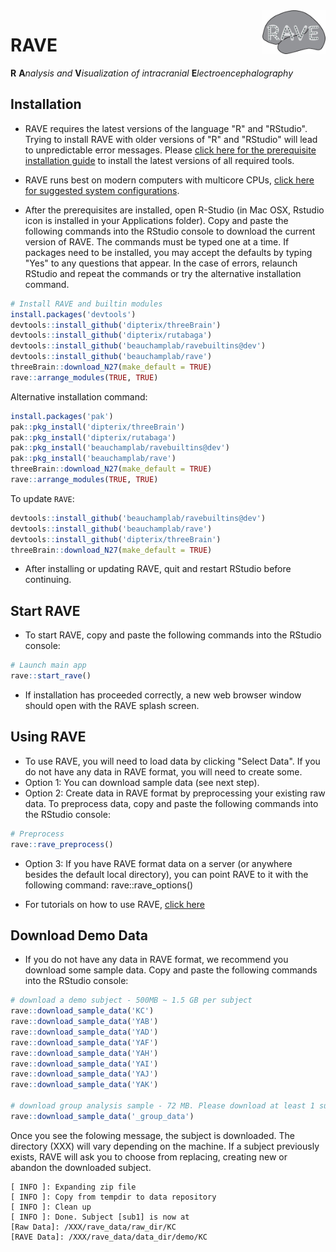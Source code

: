 <img src="inst/assets/images/logo-md.jpg" width="20%" align="right" />

# RAVE

__R__ __A__*nalysis and* __V__*isualization of intracranial* __E__*lectroencephalography*


## Installation

* RAVE requires the latest versions of the language "R" and "RStudio". Trying to install RAVE with older versions of "R" and "RStudio" will lead to unpredictable error messages. 
Please [click here for the prerequisite installation guide](./Installation.md) to install the latest versions of all required tools. 

* RAVE runs best on modern computers with multicore CPUs, [click here for suggested system configurations](./Requirements.md).

* After the prerequisites are installed, open R-Studio (in Mac OSX, Rstudio icon is installed in your Applications folder). Copy and paste the following commands into the RStudio console to download the current version of RAVE. The commands must be typed one at a time. If packages need to be installed, you may accept the defaults by typing "Yes" to any questions that appear. In the case of errors, relaunch RStudio and repeat the commands or try the alternative installation command.

```r
# Install RAVE and builtin modules
install.packages('devtools')
devtools::install_github('dipterix/threeBrain')
devtools::install_github('dipterix/rutabaga')
devtools::install_github('beauchamplab/ravebuiltins@dev')
devtools::install_github('beauchamplab/rave')
threeBrain::download_N27(make_default = TRUE)
rave::arrange_modules(TRUE, TRUE)
```

Alternative installation command:

```r
install.packages('pak')
pak::pkg_install('dipterix/threeBrain')
pak::pkg_install('dipterix/rutabaga')
pak::pkg_install('beauchamplab/ravebuiltins@dev')
pak::pkg_install('beauchamplab/rave')
threeBrain::download_N27(make_default = TRUE)
rave::arrange_modules(TRUE, TRUE)
```

To update `RAVE`:

```r
devtools::install_github('beauchamplab/ravebuiltins@dev')
devtools::install_github('beauchamplab/rave')
devtools::install_github('dipterix/threeBrain')
threeBrain::download_N27(make_default = TRUE)
```

* After installing or updating RAVE, quit and restart RStudio before continuing.

## Start RAVE 

* To start RAVE, copy and paste the following commands into the RStudio console:
```r
# Launch main app
rave::start_rave()
```
* If installation has proceeded correctly, a new web browser window should open with the RAVE splash screen.

## Using RAVE

* To use RAVE, you will need to load data by clicking "Select Data". If you do not have any data in RAVE format, you will need to create some. 
* Option 1: You can download sample data (see next step).
* Option 2: Create data in RAVE format by preprocessing your existing raw data. To preprocess data, copy and paste the following commands into the RStudio console:
```r
# Preprocess
rave::rave_preprocess()
```
* Option 3: If you have RAVE format data on a server (or anywhere besides the default local directory), you can point RAVE to it with the following command:
rave::rave_options()

* For tutorials on how to use RAVE, [click here](https://openwetware.org/wiki/Beauchamp:RAVE#Tutorials)

## Download Demo Data 

* If you do not have any data in RAVE format, we recommend you download some sample data. Copy and paste the following commands into the RStudio console:

```r
# download a demo subject - 500MB ~ 1.5 GB per subject
rave::download_sample_data('KC')
rave::download_sample_data('YAB')
rave::download_sample_data('YAD')
rave::download_sample_data('YAF')
rave::download_sample_data('YAH')
rave::download_sample_data('YAI')
rave::download_sample_data('YAJ')
rave::download_sample_data('YAK')

# download group analysis sample - 72 MB. Please download at least 1 subject above.
rave::download_sample_data('_group_data')
```

Once you see the folowing message, the subject is downloaded. The directory (XXX) will vary depending on the machine. If a subject previously exists, RAVE will ask you to choose from replacing, creating new or abandon the downloaded subject. 

```
[ INFO ]: Expanding zip file
[ INFO ]: Copy from tempdir to data repository
[ INFO ]: Clean up
[ INFO ]: Done. Subject [sub1] is now at 
[Raw Data]: /XXX/rave_data/raw_dir/KC
[RAVE Data]: /XXX/rave_data/data_dir/demo/KC
```






